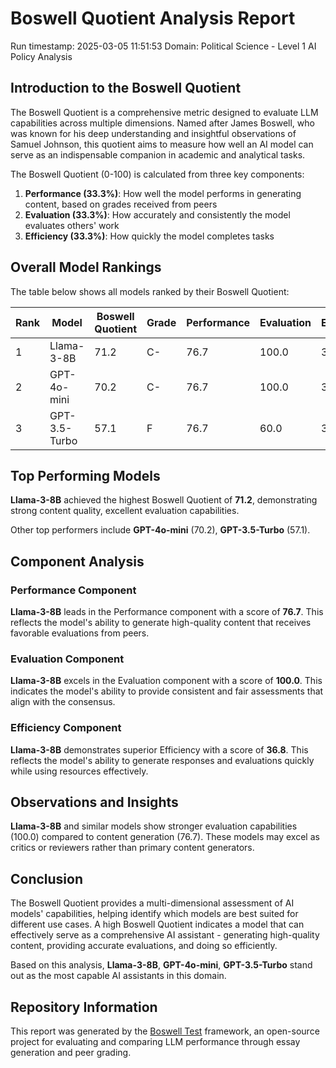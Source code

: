 # Boswell Quotient Analysis Report

Run timestamp: 2025-03-05 11:51:53
Domain: Political Science - Level 1 AI Policy Analysis

## Introduction to the Boswell Quotient
The Boswell Quotient is a comprehensive metric designed to evaluate LLM capabilities across multiple dimensions. Named after James Boswell, who was known for his deep understanding and insightful observations of Samuel Johnson, this quotient aims to measure how well an AI model can serve as an indispensable companion in academic and analytical tasks.

The Boswell Quotient (0-100) is calculated from three key components:
1. **Performance (33.3%)**: How well the model performs in generating content, based on grades received from peers
2. **Evaluation (33.3%)**: How accurately and consistently the model evaluates others' work
3. **Efficiency (33.3%)**: How quickly the model completes tasks

## Overall Model Rankings
The table below shows all models ranked by their Boswell Quotient:

| Rank | Model | Boswell Quotient | Grade | Performance | Evaluation | Efficiency | Empathy |
|------|-------|-----------------|-------|------------|------------|------------|---------|
| 1 | Llama-3-8B | 71.2 | C- | 76.7 | 100.0 | 36.8 | N/A |
| 2 | GPT-4o-mini | 70.2 | C- | 76.7 | 100.0 | 33.8 | N/A |
| 3 | GPT-3.5-Turbo | 57.1 | F | 76.7 | 60.0 | 34.6 | N/A |

## Top Performing Models

**Llama-3-8B** achieved the highest Boswell Quotient of **71.2**, 
demonstrating strong content quality, excellent evaluation capabilities.

Other top performers include **GPT-4o-mini** (70.2), **GPT-3.5-Turbo** (57.1).

## Component Analysis

### Performance Component
**Llama-3-8B** leads in the Performance component with a score of **76.7**. This reflects the model's ability to generate high-quality content that receives favorable evaluations from peers.

### Evaluation Component
**Llama-3-8B** excels in the Evaluation component with a score of **100.0**. This indicates the model's ability to provide consistent and fair assessments that align with the consensus.

### Efficiency Component
**Llama-3-8B** demonstrates superior Efficiency with a score of **36.8**. This reflects the model's ability to generate responses and evaluations quickly while using resources effectively.

## Observations and Insights

**Llama-3-8B** and similar models show stronger evaluation capabilities (100.0) compared to content generation (76.7). These models may excel as critics or reviewers rather than primary content generators.

## Conclusion
The Boswell Quotient provides a multi-dimensional assessment of AI models' capabilities, helping identify which models are best suited for different use cases. A high Boswell Quotient indicates a model that can effectively serve as a comprehensive AI assistant - generating high-quality content, providing accurate evaluations, and doing so efficiently.

Based on this analysis, **Llama-3-8B**, **GPT-4o-mini**, **GPT-3.5-Turbo** stand out as the most capable AI assistants in this domain.

## Repository Information
This report was generated by the [Boswell Test](https://github.com/referential-ai/boswell-test) framework, an open-source project for evaluating and comparing LLM performance through essay generation and peer grading.
